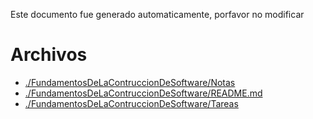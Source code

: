 Este documento fue generado automaticamente, porfavor no modificar

# Archivos

* [./FundamentosDeLaContruccionDeSoftware/Notas](./FundamentosDeLaContruccionDeSoftware/Notas)
* [./FundamentosDeLaContruccionDeSoftware/README.md](./FundamentosDeLaContruccionDeSoftware/README.md)
* [./FundamentosDeLaContruccionDeSoftware/Tareas](./FundamentosDeLaContruccionDeSoftware/Tareas)
